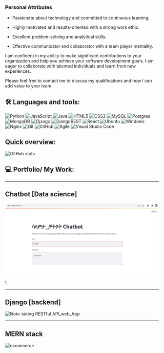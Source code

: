 <!--

![profile views](https://visitor-badge.glitch.me/badge?page_id=https://github.com/aknafu12&left_color=green&right_color=red)
## 🚀 About Me:
I am an accomplished IT professional with a passion for creating innovative and impactful software solutions. I possess a comprehensive skillset encompassing back-end and front-end development, full software development lifecycle (SDLC), software engineering principles, and agile development methodologies. My expertise enables me to effectively build, enhance, and maintain software applications that meet the evolving needs of organizations and users.

### Technical Skills

__Back-End Development:__ Proficient in Python, Django, and Node.js for developing scalable and secure server-side applications.

__Front-End Development:__ Expertise in HTML, CSS, and JavaScript library like React.js  to create user-centric and responsive web interfaces.

__Full Software Development Lifecycle (SDLC):__ Thorough understanding of the SDLC phases, from project planning and requirements gathering to implementation, testing, and deployment.

__Software Engineering:__ Adherence to software engineering principles to ensure code quality, maintainability, and adherence to best practices.

__Agile Development Methodologies:__ Experience in applying agile methodologies like Scrum and Kanban to foster collaboration, adaptability, and continuous improvement.

<!--Professional Achievements

Successfully led a team of developers in the design and implementation of a cloud-based e-commerce platform, resulting in a 20% increase in online sales.

Developed a real-time data visualization dashboard for a financial institution, enabling executives to make data-driven decisions and improve risk management.

Architected and implemented a microservices-based API gateway for a leading tech company, enhancing system scalability and maintainability.

Contributed to the development of a mobile application for a healthcare provider, improving patient engagement and access to medical information.
-->
### Personal Attributes

* Passionate about technology and committed to continuous learning.

* Highly motivated and results-oriented with a strong work ethic.

* Excellent problem-solving and analytical skills.

* Effective communicator and collaborator with a team player mentality.

I am confident in my ability to make significant contributions to your organization and help you achieve your software development goals. I am eager to collaborate with talented individuals and learn from new experiences.

Please feel free to contact me to discuss my qualifications and how I can add value to your team.
 

<!--(https://github.com/aknafu12/aknafu12/blob/main/Kahsay_Gebrekidan_4D_CV.pdf) -->
## 🛠 Languages and tools:

![Python](https://img.shields.io/badge/python-3670A0?style=for-the-badge&logo=python&logoColor=ffdd54)
![JavaScript](https://img.shields.io/badge/javascript-%23323330.svg?style=for-the-badge&logo=javascript&logoColor=%23F7DF1E)
![Java](https://img.shields.io/badge/java-%23ED8B00.svg?style=for-the-badge&logo=java&logoColor=white)
![HTML5](https://img.shields.io/badge/html5-%23E34F26.svg?style=for-the-badge&logo=html5&logoColor=white)
![CSS3](https://img.shields.io/badge/css3-%231572B6.svg?style=for-the-badge&logo=css3&logoColor=white)
![MySQL](https://img.shields.io/badge/mysql-%2300f.svg?style=for-the-badge&logo=mysql&logoColor=white)
![Postgres](https://img.shields.io/badge/postgres-%23316192.svg?style=for-the-badge&logo=postgresql&logoColor=white)
![MongoDB](https://img.shields.io/badge/MongoDB-%234ea94b.svg?style=for-the-badge&logo=mongodb&logoColor=white)
![Django](https://img.shields.io/badge/django-%23092E20.svg?style=for-the-badge&logo=django&logoColor=white)
![DjangoREST](https://img.shields.io/badge/DJANGO-REST-ff1709?style=for-the-badge&logo=django&logoColor=white&color=ff1709&labelColor=gray)
![React](https://img.shields.io/badge/react-%2320232a.svg?style=for-the-badge&logo=react&logoColor=%2361DAFB)
![Ubuntu](https://img.shields.io/badge/Ubuntu-E95420?style=for-the-badge&logo=ubuntu&logoColor=white)
![Windows](https://img.shields.io/badge/Windows-0078D6?style=for-the-badge&logo=windows&logoColor=white)
![Nginx](https://img.shields.io/badge/nginx-%23009639.svg?style=for-the-badge&logo=nginx&logoColor=white)
![Git](https://img.shields.io/badge/git-%23F05033.svg?style=for-the-badge&logo=git&logoColor=white)
![GitHub](https://img.shields.io/badge/github-%23121011.svg?style=for-the-badge&logo=github&logoColor=white)
![Agile](https://img.shields.io/badge/agile-%23121011.svg?style=for-the-badge&logo=agile&logoColor=black)
![Visual Studio Code](https://img.shields.io/badge/Visual%20Studio%20Code-0078d7.svg?style=for-the-badge&logo=visual-studio-code&logoColor=white)
## Quick overview:
![ GitHub stats](https://github-readme-stats.vercel.app/api?username=aknafu12&theme=tokyonight&show_icons=true)

## 💻 Portfolio/ My Work:
___
## Chatbot [Data science]
![](https://github.com/aknafu12/end-to-end-chatbot-python/blob/main/chatbot_hi.PNG)\
___
## Django [backend]

![Note-taking RESTful API_web_App](https://github.com/aknafu12/REST_API)
___
## MERN stack

![ecommerce](https://github.com/aknafu12/mern-app-eCommerce/tree/master/backend)

<!--___
## WordPress
![](https://github.com/aknafu12/WORDPRESS_repo/blob/main/portfoili1.PNG)

<!--![post](https://user-images.githubusercontent.com/119469190/212346970-6185837a-406f-4c4b-9f99-31d4383e69bf.PNG)
<!--![report](https://user-images.githubusercontent.com/119469190/213680714-2954b3f0-6dc9-41ea-a9db-b93899142acb.png)
<!--![shedule](https://user-images.githubusercontent.com/119469190/213680725-f02fd2e0-36e2-4808-b9b1-67ba06f6b8fe.png)
<!--![department](https://user-images.githubusercontent.com/119469190/213680739-89b05f43-0343-43a9-94c5-dd81cb13effa.png)


<!--![|](https://github.com/aknafu12/REST_API)
updating...
<!--![OpenStack](https://img.shields.io/badge/Openstack-%23f01742.svg?style=for-the-badge&logo=openstack&logoColor=white)
<!--![Jupyter Notebook](https://img.shields.io/badge/jupyter-%23FA0F00.svg?style=for-the-badge&logo=jupyter&logoColor=white)
<!--![NumPy](https://img.shields.io/badge/numpy-%23013243.svg?style=for-the-badge&logo=numpy&logoColor=white)
<!--![Pandas](https://img.shields.io/badge/pandas-%23150458.svg?style=for-the-badge&logo=pandas&logoColor=white)<!--hhhh -->
<!--![scikit-learn](https://img.shields.io/badge/scikit--learn-%23F7931E.svg?style=for-the-badge&logo=scikit-learn&logoColor=white)
<!--![Matplotlib](https://img.shields.io/badge/Matplotlib-%23ffffff.svg?style=for-the-badge&logo=Matplotlib&logoColor=black)

-->
